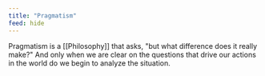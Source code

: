 ```yaml
---
title: "Pragmatism"
feed: hide
---
```


Pragmatism is a [[Philosophy]] that asks, "but what difference does it really make?" And only when we are clear on the questions that drive our actions in the world do we begin to analyze the situation.